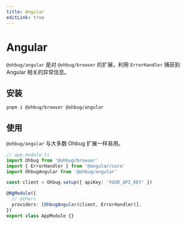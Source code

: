 ```yaml
---
title: Angular
editLink: true
---
```


# Angular

`@ohbug/angular` 是对 `@ohbug/browser` 的扩展，利用 `ErrorHandler` 捕获到 Angular 相关的异常信息。

## 安装

```sh
pnpm i @ohbug/browser @ohbug/angular
```

## 使用

`@ohbug/angular` 与大多数 Ohbug 扩展一样易用。

```typescript
// app.module.ts
import Ohbug from '@ohbug/browser'
import { ErrorHandler } from '@angular/core'
import OhbugAngular from '@ohbug/angular'

const client = Ohbug.setup({ apiKey: 'YOUR_API_KEY' })

@NgModule({
  // others
  providers: [OhbugAngular(client, ErrorHandler)],
})
export class AppModule {}
```

